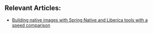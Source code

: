 ## Relevant Articles:

- [Building native images with Spring Native and Liberica tools with a speed comparison](https://www.baeldung.com/building-native-images-with-spring-native-and-liberica-tools-with-a-speed-comparison)
